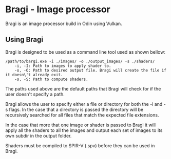 # Bragi - Image processor
Bragi is an image processor build in Odin using Vulkan.

## Using Bragi
Bragi is designed to be used as a command line tool used as shown bellow:
```Shell
/path/to/bargi.exe -i ./images/ -o ./output_images/ -s ./shaders/
    -i, -I: Path to images to apply shader to.
    -o, -O: Path to desired output file. Bragi will create the file if it doesn\'t already exit.
    -s, -S: Path to compute shaders.
```
The paths used above are the default paths that Bragi will check for if the user doesn't specify a path.

Bragi allows the user to specify either a file or directory for both the -i and -s flags. In the case that a directory is passed the directory will be recursively searched for all files that match the expected file extensions.

In the case that more that one image or shader is passed to Bragi it will apply all the shaders to all the images and output each set of images to its own subdir in the output folder.

Shaders must be compiled to SPIR-V (.spv) before they can be used in Bragi.